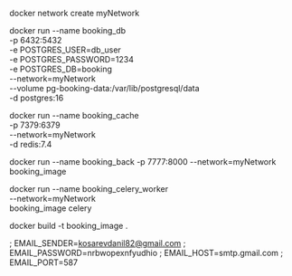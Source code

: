 
docker network create myNetwork

docker run --name booking_db \
    -p 6432:5432 \
    -e POSTGRES_USER=db_user \
    -e POSTGRES_PASSWORD=1234 \
    -e POSTGRES_DB=booking \
    --network=myNetwork \
    --volume pg-booking-data:/var/lib/postgresql/data \
    -d postgres:16

docker run --name booking_cache \
    -p 7379:6379 \
    --network=myNetwork \
    -d redis:7.4

docker run --name booking_back -p 7777:8000 --network=myNetwork booking_image

docker run --name booking_celery_worker \
    --network=myNetwork \
    booking_image
    celery

docker build -t booking_image .

; EMAIL_SENDER=kosarevdanil82@gmail.com
; EMAIL_PASSWORD=nrbwopexnfyudhio
; EMAIL_HOST=smtp.gmail.com
; EMAIL_PORT=587